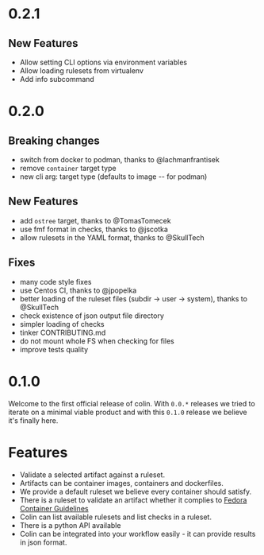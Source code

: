 # 0.2.1

## New Features

* Allow setting CLI options via environment variables
* Allow loading rulesets from virtualenv
* Add info subcommand

# 0.2.0

## Breaking changes

* switch from docker to podman, thanks to @lachmanfrantisek
* remove `container` target type
* new cli arg: target type (defaults to image -- for podman)

## New Features

* add `ostree` target, thanks to @TomasTomecek
* use fmf format in checks, thanks to @jscotka
* allow rulesets in the YAML format, thanks to @SkullTech

## Fixes

* many code style fixes
* use Centos CI, thanks to @jpopelka
* better loading of the ruleset files (subdir -> user -> system), thanks to @SkullTech
* check existence of json output file directory
* simpler loading of checks
* tinker CONTRIBUTING.md
* do not mount whole FS when checking for files
* improve tests quality


# 0.1.0

Welcome to the first official release of colin. With `0.0.*` releases we tried to iterate on a minimal viable product and with this `0.1.0` release we believe it's finally here.

# Features

* Validate a selected artifact against a ruleset.
* Artifacts can be container images, containers and dockerfiles.
* We provide a default ruleset we believe every container should satisfy.
* There is a ruleset to validate an artifact whether it complies to [Fedora Container Guidelines](https://fedoraproject.org/wiki/Container:Guidelines)
* Colin can list available rulesets and list checks in a ruleset.
* There is a python API available
* Colin can be integrated into your workflow easily - it can provide results in json format.
